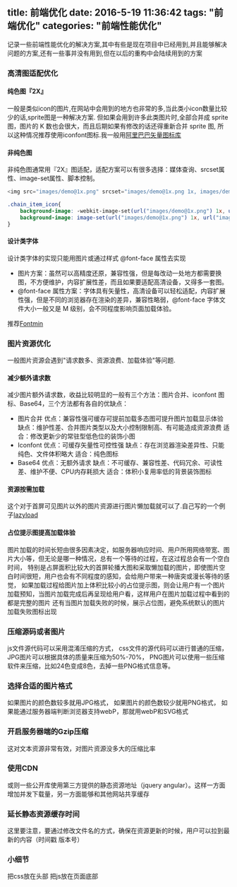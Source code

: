 title: 前端优化
date: 2016-5-19 11:36:42
tags: "前端优化"
categories: "前端性能优化"
---
记录一些前端性能优化的解决方案,其中有些是现在项目中已经用到,并且能够解决问题的方案,还有一些事并没有用到,但在以后的重构中会陆续用到的方案
<!-- more -->
### 高清图适配优化
#### 纯色图『2X』
一般是类似icon的图片,在网站中会用到的地方也非常的多,当此类小icon数量比较少的话,sprite图是一种解决方案.
但如果会用到许多此类图片时,全部合并成 sprite 图，图片的 K 数也会很大，而且后期如果有修改的话还得重新合并 sprite 图,
所以这种情况推荐使用iconfont图标.我一般用[阿里巴巴矢量图标库](http://iconfont.cn/)
#### 非纯色图
非纯色图通常用『2X』图适配，适配方案可以有很多选择：媒体查询、srcset属性、image-set属性、脚本控制。
``` javascript
<img src="images/demo@1x.png" srcset="images/demo@1x.png 1x, images/demo@2x.png 2x" alt="">
```
``` css
.chain_item_icon{
    background-image: -webkit-image-set(url("images/demo@1x.png") 1x, url("images/demo@2x.png") 2x);
    background-image: image-set(url("images/demo@1x.png") 1x, url("images/demo@2x.png") 2x);
}
```

#### 设计类字体
设计类字体的实现只能用图片或通过样式 @font-face 属性去实现
* 图片方案：虽然可以高精度还原，兼容性强，但是每改动一处地方都需要换图，不方便维护，内容扩展性差，而且如果要适配高清设备，又得多一套图。
* @font-face 属性方案：字体具有矢量性，高清设备可以轻松适配，内容扩展性强，但是不同的浏览器存在渲染的差异，兼容性略弱，@font-face 字体文件大小一般又是 M 级别，会不同程度影响页面加载体验。

推荐[Fontmin](http://ecomfe.github.io/fontmin/tw#feature)

### 图片资源优化
一般图片资源会遇到"请求数多、资源浪费、加载体验"等问题.

#### 减少额外请求数
减少图片额外请求数，收益比较明显的一般有三个方法：图片合并、iconfont 图标、Base64，三个方法都有各自的优缺点：
* 图片合并
优点：兼容性强可缓存可提前加载多态图可提升图片加载显示体验
缺点：维护性差、合并图片类型以及大小控制限制高、有可能造成资源浪费
适合：修改更新少的常驻型低色位的装饰小图
* Iconfont
优点：可缓存矢量性可控性强
缺点：存在浏览器渲染差异性、只能纯色、文件体积略大
适合：纯色图标
* Base64
优点：无额外请求
缺点：不可缓存、兼容性差、代码冗余、可读性差、维护不便、CPU内存耗损大
适合：体积小复用率低的背景装饰图标

#### 资源按需加载
这个对于首屏可见图片以外的图片资源进行图片懒加载就可以了.自己写的一个例子[lazyload](https://github.com/yangmingkun187/lazyLoad)

#### 占位提示图提高加载体验
图片加载的时间长短由很多因素决定，如服务器响应时间、用户所用网络带宽、图片大小等，但无论是哪一种情况，总有一个等待的过程，在这过程总会有一个空白时间，
特别是占屏面积比较大的首屏轮播大图和采取懒加载的图片，即使图片空白时间很短，用户也会有不同程度的感知，会给用户带来一种唐突或漫长等待的感觉，
如果加载过程给图片加上体积比较小的占位提示图，则会让用户有一个图片加载预知，当图片加载完成后再呈现给用户看，这样用户在图片加载过程中看到的都是完整的图片
还有当图片加载失败的时候，展示占位图，避免系统默认的图片加载失败图标出现

### 压缩源码或者图片
js文件源代码可以采用混淆压缩的方式，
css文件的源代码可以进行普通的压缩，
JPG图片可以根据具体的质量来压缩为50%-70%，
PNG图片可以使用一些压缩软件来压缩，比如24色变成8色，去掉一些PNG格式信息等。

### 选择合适的图片格式
如果图片的颜色数较多就用JPG格式，
如果图片的颜色数较少就用PNG格式，
如果能通过服务器端判断浏览器支持webP，那就用webP和SVG格式

### 开启服务器端的Gzip压缩
这对文本资源非常有效，对图片资源没多大的压缩比率

### 使用CDN
或则一些公开库使用第三方提供的静态资源地址（jquery angular）。这样一方面增加并发下载量，另一方面能够和其他网站共享缓存
### 延长静态资源缓存时间
这里要注意，要通过修改文件名的方式，确保在资源更新的时候，用户可以拉到最新的内容（时间戳 版本号）

### 小细节
把css放在头部  把js放在页面底部

